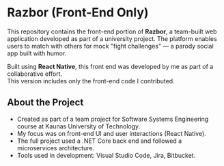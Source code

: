 # Razbor (Front-End Only)

This repository contains the front-end portion of **Razbor**, a team-built web application developed as part of a university project. The platform enables users to match with others for mock "fight challenges" — a parody social app built with humor.

Built using **React Native**, this front end was developed by me as part of a collaborative effort.  
This version includes only the front-end code I contributed.

## About the Project

- Created as part of a team project for Software Systems Engineering course at Kaunas University of Technology.
- My focus was on front-end UI and user interactions (React Native).
- The full project used a .NET Core back end and followed a microservices architecture.
- Tools used in development: Visual Studio Code, Jira, Bitbucket.


